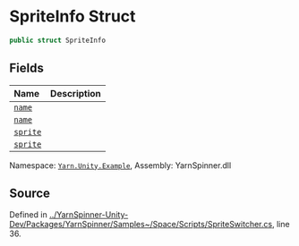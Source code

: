 # SpriteInfo Struct


```csharp
public struct SpriteInfo
```



## Fields
|Name|Description|
|:---|:---|
|[`name`](/api/csharp/yarn.unity.example/spriteswitcher.spriteinfo.name.md)||
|[`name`](/api/csharp/yarn.unity.example/spriteswitcher.spriteinfo.name.md)||
|[`sprite`](/api/csharp/yarn.unity.example/spriteswitcher.spriteinfo.sprite.md)||
|[`sprite`](/api/csharp/yarn.unity.example/spriteswitcher.spriteinfo.sprite.md)||
<div class="class-metadata">

Namespace: [`Yarn.Unity.Example`](/api/csharp/yarn.unity.example/README.md), Assembly: YarnSpinner.dll
</div>

## Source
Defined in [../YarnSpinner-Unity-Dev/Packages/YarnSpinner/Samples~/Space/Scripts/SpriteSwitcher.cs](https://github.com/YarnSpinnerTool/YarnSpinner-Unity//blob/develop/Samples~/Space/Scripts/SpriteSwitcher.cs#L36), line 36.
